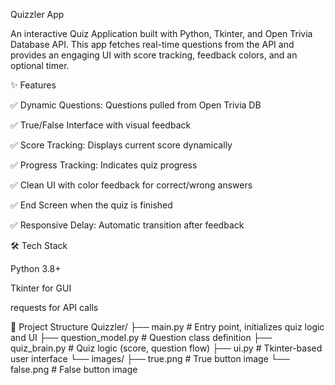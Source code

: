 Quizzler App

An interactive Quiz Application built with Python, Tkinter, and Open Trivia Database API. This app fetches real-time questions from the API and provides an engaging UI with score tracking, feedback colors, and an optional timer.

✨ Features

✅ Dynamic Questions: Questions pulled from Open Trivia DB

✅ True/False Interface with visual feedback

✅ Score Tracking: Displays current score dynamically

✅ Progress Tracking: Indicates quiz progress

✅ Clean UI with color feedback for correct/wrong answers

✅ End Screen when the quiz is finished

✅ Responsive Delay: Automatic transition after feedback

🛠 Tech Stack

Python 3.8+

Tkinter for GUI

requests for API calls

📂 Project Structure
Quizzler/
├── main.py           # Entry point, initializes quiz logic and UI
├── question_model.py # Question class definition
├── quiz_brain.py     # Quiz logic (score, question flow)
├── ui.py             # Tkinter-based user interface
└── images/
    ├── true.png      # True button image
    └── false.png     # False button image
